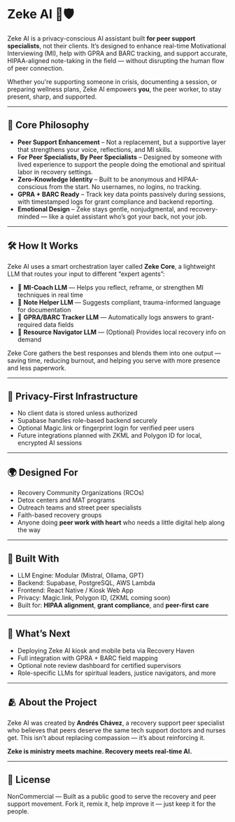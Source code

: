
# Zeke AI 🤖🛡️

Zeke AI is a privacy-conscious AI assistant built **for peer support specialists**, not their clients. It’s designed to enhance real-time Motivational Interviewing (MI), help with GPRA and BARC tracking, and support accurate, HIPAA-aligned note-taking in the field — without disrupting the human flow of peer connection.

Whether you're supporting someone in crisis, documenting a session, or preparing wellness plans, Zeke AI empowers **you**, the peer worker, to stay present, sharp, and supported.

---

## 🧠 Core Philosophy

- **Peer Support Enhancement** – Not a replacement, but a supportive layer that strengthens your voice, reflections, and MI skills.
- **For Peer Specialists, By Peer Specialists** – Designed by someone with lived experience to support the people doing the emotional and spiritual labor in recovery settings.
- **Zero-Knowledge Identity** – Built to be anonymous and HIPAA-conscious from the start. No usernames, no logins, no tracking.
- **GPRA + BARC Ready** – Track key data points passively during sessions, with timestamped logs for grant compliance and backend reporting.
- **Emotional Design** – Zeke stays gentle, nonjudgmental, and recovery-minded — like a quiet assistant who’s got your back, not your job.

---

## 🛠️ How It Works

Zeke AI uses a smart orchestration layer called **Zeke Core**, a lightweight LLM that routes your input to different “expert agents”:

- 🧠 **MI-Coach LLM** — Helps you reflect, reframe, or strengthen MI techniques in real time  
- 💬 **Note Helper LLM** — Suggests compliant, trauma-informed language for documentation  
- 🧾 **GPRA/BARC Tracker LLM** — Automatically logs answers to grant-required data fields  
- 🧭 **Resource Navigator LLM** — (Optional) Provides local recovery info on demand

Zeke Core gathers the best responses and blends them into one output — saving time, reducing burnout, and helping you serve with more presence and less paperwork.

---

## 🔐 Privacy-First Infrastructure

- No client data is stored unless authorized  
- Supabase handles role-based backend securely  
- Optional Magic.link or fingerprint login for verified peer users  
- Future integrations planned with ZKML and Polygon ID for local, encrypted AI sessions

---

## 🌍 Designed For

- Recovery Community Organizations (RCOs)  
- Detox centers and MAT programs  
- Outreach teams and street peer specialists  
- Faith-based recovery groups  
- Anyone doing **peer work with heart** who needs a little digital help along the way

---

## 🚀 Built With

- LLM Engine: Modular (Mistral, Ollama, GPT)  
- Backend: Supabase, PostgreSQL, AWS Lambda  
- Frontend: React Native / Kiosk Web App  
- Privacy: Magic.link, Polygon ID, (ZKML coming soon)  
- Built for: **HIPAA alignment**, **grant compliance**, and **peer-first care**

---

## 🔮 What’s Next

- Deploying Zeke AI kiosk and mobile beta via Recovery Haven  
- Full integration with GPRA + BARC field mapping  
- Optional note review dashboard for certified supervisors  
- Role-specific LLMs for spiritual leaders, justice navigators, and more

---

## 🫂 About the Project

Zeke AI was created by **Andrés Chávez**, a recovery support peer specialist who believes that peers deserve the same tech support doctors and nurses get. This isn’t about replacing compassion — it’s about reinforcing it.

**Zeke is ministry meets machine. Recovery meets real-time AI.**

---

## 📄 License

NonCommercial — Built as a public good to serve the recovery and peer support movement. Fork it, remix it, help improve it — just keep it for the people.
